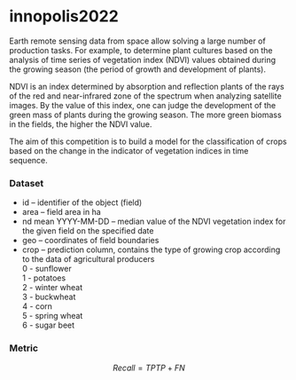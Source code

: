 # innopolis2022

Earth remote sensing data from space allow solving a large number of production tasks. For example, to determine plant cultures based on the analysis of time series of vegetation index (NDVI) values ​​obtained during the growing season (the period of growth and development of plants).  

NDVI is an index determined by absorption and reflection plants of the rays of the red and near-infrared zone of the spectrum when analyzing satellite images. By the value of this index, one can judge the development of the green mass of plants during the growing season. The more green biomass in the fields, the higher the NDVI value.

The aim of this competition is to build a model for the classification of crops based on the change in the indicator of vegetation indices in time sequence.


### Dataset

* id – identifier of the object (field)
* area – field area in ha
* nd mean YYYY-MM-DD – median value of the NDVI vegetation index for the given field on the specified date
* geo – coordinates of field boundaries
* crop – prediction column, contains the type of growing crop according to the data of agricultural producers  
  0 - sunflower  
  1 - potatoes  
  2 - winter wheat  
  3 - buckwheat  
  4 - corn  
  5 - spring wheat  
  6 - sugar beet  

### Metric
$$Recall={TP}{TP+FN}$$
